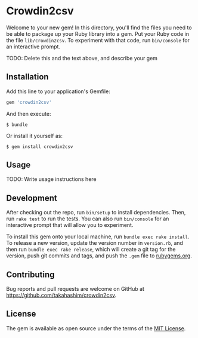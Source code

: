 # Crowdin2csv

Welcome to your new gem! In this directory, you'll find the files you need to be able to package up your Ruby library into a gem. Put your Ruby code in the file `lib/crowdin2csv`. To experiment with that code, run `bin/console` for an interactive prompt.

TODO: Delete this and the text above, and describe your gem

## Installation

Add this line to your application's Gemfile:

```ruby
gem 'crowdin2csv'
```

And then execute:

    $ bundle

Or install it yourself as:

    $ gem install crowdin2csv

## Usage

TODO: Write usage instructions here

## Development

After checking out the repo, run `bin/setup` to install dependencies. Then, run `rake test` to run the tests. You can also run `bin/console` for an interactive prompt that will allow you to experiment.

To install this gem onto your local machine, run `bundle exec rake install`. To release a new version, update the version number in `version.rb`, and then run `bundle exec rake release`, which will create a git tag for the version, push git commits and tags, and push the `.gem` file to [rubygems.org](https://rubygems.org).

## Contributing

Bug reports and pull requests are welcome on GitHub at https://github.com/takahashim/crowdin2csv.

## License

The gem is available as open source under the terms of the [MIT License](https://opensource.org/licenses/MIT).
